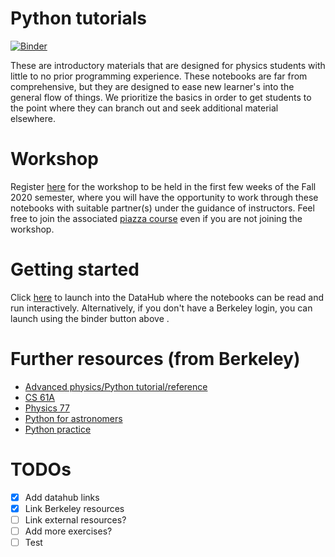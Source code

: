 # Python tutorials
[![Binder](https://mybinder.org/badge_logo.svg)](https://mybinder.org/v2/gh/berkeley-physics/Python-Tutorials/master)

These are introductory materials that are designed for physics students with little to no prior programming experience. These notebooks are far from comprehensive, but they are designed to ease new learner's into the general flow of things. We prioritize the basics in order to get students to the point where they can branch out and seek additional material elsewhere.

# Workshop
Register [here](https://forms.gle/UjJn8r2vpT7h7G148) for the workshop to be held in the first few weeks of the Fall 2020 semester, where you will have the opportunity to work through these notebooks with suitable partner(s) under the guidance of instructors. Feel free to join the associated [piazza course](http://piazza.com/berkeley/fall2020/physics314159) even if you are not joining the workshop.

# Getting started
Click [here](https://datahub.berkeley.edu/hub/user-redirect/git-pull?repo=https%3A%2F%2Fgithub.com%2Fberkeley-physics%2FPython-Tutorials&urlpath=tree%2FPython-Tutorials%2F1+-+Introductory%2F0+-+What+is+Python.ipynb&branch=master) to launch into the DataHub where the notebooks can be read and run interactively. Alternatively, if you don't have a Berkeley login, you can launch using the binder button above .

# Further resources (from Berkeley)
- [Advanced physics/Python tutorial/reference](https://github.com/berkeley-physics/intro_python)
- [CS 61A](https://cs61a.org/)
- [Physics 77](https://github.com/data-8/physics-connector)
- [Python for astronomers](http://ugastro.berkeley.edu/pydecal/)
- [Python practice](http://python.berkeley.edu/)

# TODOs
- [x] Add datahub links
- [x] Link Berkeley resources
- [ ] Link external resources?
- [ ] Add more exercises?
- [ ] Test
